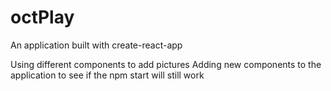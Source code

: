 # octPlay
An application built with create-react-app

Using different components to add pictures
Adding new components to the application
to see if the npm start will still work

